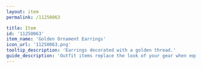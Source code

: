 ```yaml
---
layout: item
permalink: /11250063

title: Item
id: '11250063'
item_name: 'Golden Ornament Earrings'
icon_url: '11250063.png'
tooltip_description: 'Earrings decorated with a golden thread.'
guide_description: 'Outfit items replace the look of your gear when equipped.'
---
```

